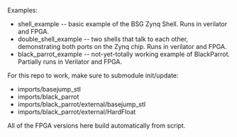 Examples:

- shell_example -- basic example of the BSG Zynq Shell. Runs in verilator and FPGA.
- double_shell_example -- two shells that talk to each other, demonstrating both ports on the Zynq chip. Runs in verilator and FPGA.
- black_parrot_example -- not-yet-totally working example of BlackParrot. Partially runs in Verilator and FPGA.

For this repo to work, make sure to submodule init/update:

- imports/basejump_stl
- imports/black_parrot
- imports/black_parrot/external/basejump_stl
- imports/black_parrot/external/HardFloat

All of the FPGA versions here build automatically from script.
